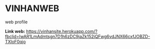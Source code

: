 # VINHANWEB
web profile

**Link web:** https://vinhansite.herokuapp.com/?fbclid=IwAR1LmAdmtsgn7D1h6zDC9jaZk152iQFwg6vdJNX66cxfJOBZD-TXloF0qjo

